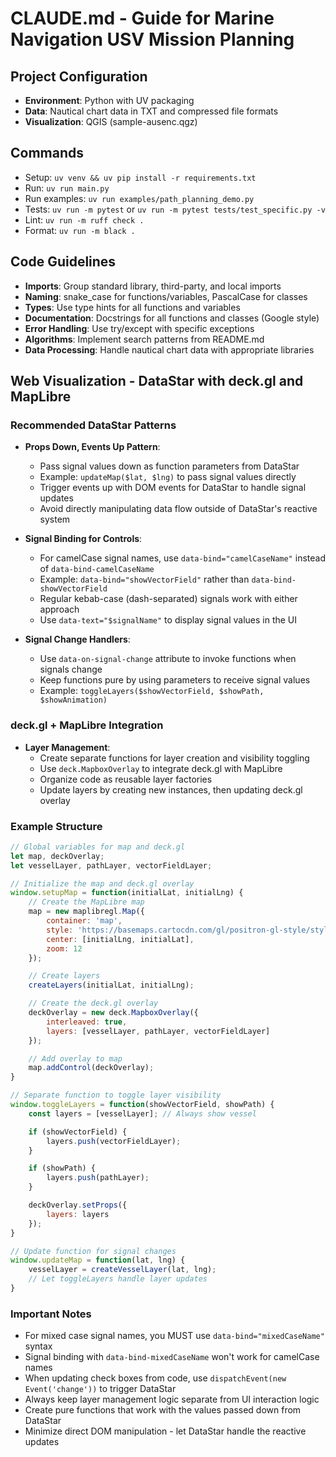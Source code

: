 # CLAUDE.md - Guide for Marine Navigation USV Mission Planning

## Project Configuration
- **Environment**: Python with UV packaging
- **Data**: Nautical chart data in TXT and compressed file formats
- **Visualization**: QGIS (sample-ausenc.qgz)

## Commands
- Setup: `uv venv && uv pip install -r requirements.txt`
- Run: `uv run main.py`
- Run examples: `uv run examples/path_planning_demo.py`
- Tests: `uv run -m pytest` or `uv run -m pytest tests/test_specific.py -v`
- Lint: `uv run -m ruff check .`
- Format: `uv run -m black .`

## Code Guidelines
- **Imports**: Group standard library, third-party, and local imports
- **Naming**: snake_case for functions/variables, PascalCase for classes
- **Types**: Use type hints for all functions and variables
- **Documentation**: Docstrings for all functions and classes (Google style)
- **Error Handling**: Use try/except with specific exceptions
- **Algorithms**: Implement search patterns from README.md
- **Data Processing**: Handle nautical chart data with appropriate libraries

## Web Visualization - DataStar with deck.gl and MapLibre

### Recommended DataStar Patterns

- **Props Down, Events Up Pattern**:
  - Pass signal values down as function parameters from DataStar
  - Example: `updateMap($lat, $lng)` to pass signal values directly
  - Trigger events up with DOM events for DataStar to handle signal updates
  - Avoid directly manipulating data flow outside of DataStar's reactive system

- **Signal Binding for Controls**:
  - For camelCase signal names, use `data-bind="camelCaseName"` instead of `data-bind-camelCaseName`
  - Example: `data-bind="showVectorField"` rather than `data-bind-showVectorField`
  - Regular kebab-case (dash-separated) signals work with either approach
  - Use `data-text="$signalName"` to display signal values in the UI

- **Signal Change Handlers**:
  - Use `data-on-signal-change` attribute to invoke functions when signals change
  - Keep functions pure by using parameters to receive signal values
  - Example: `toggleLayers($showVectorField, $showPath, $showAnimation)`

### deck.gl + MapLibre Integration

- **Layer Management**:
  - Create separate functions for layer creation and visibility toggling
  - Use `deck.MapboxOverlay` to integrate deck.gl with MapLibre
  - Organize code as reusable layer factories
  - Update layers by creating new instances, then updating deck.gl overlay

### Example Structure

```javascript
// Global variables for map and deck.gl
let map, deckOverlay;
let vesselLayer, pathLayer, vectorFieldLayer;

// Initialize the map and deck.gl overlay
window.setupMap = function(initialLat, initialLng) {
    // Create the MapLibre map
    map = new maplibregl.Map({
        container: 'map',
        style: 'https://basemaps.cartocdn.com/gl/positron-gl-style/style.json',
        center: [initialLng, initialLat],
        zoom: 12
    });

    // Create layers
    createLayers(initialLat, initialLng);

    // Create the deck.gl overlay
    deckOverlay = new deck.MapboxOverlay({
        interleaved: true,
        layers: [vesselLayer, pathLayer, vectorFieldLayer]
    });

    // Add overlay to map
    map.addControl(deckOverlay);
}

// Separate function to toggle layer visibility
window.toggleLayers = function(showVectorField, showPath) {
    const layers = [vesselLayer]; // Always show vessel

    if (showVectorField) {
        layers.push(vectorFieldLayer);
    }

    if (showPath) {
        layers.push(pathLayer);
    }

    deckOverlay.setProps({
        layers: layers
    });
}

// Update function for signal changes
window.updateMap = function(lat, lng) {
    vesselLayer = createVesselLayer(lat, lng);
    // Let toggleLayers handle layer updates
}
```

### Important Notes

- For mixed case signal names, you MUST use `data-bind="mixedCaseName"` syntax
- Signal binding with `data-bind-mixedCaseName` won't work for camelCase names
- When updating check boxes from code, use `dispatchEvent(new Event('change'))` to trigger DataStar
- Always keep layer management logic separate from UI interaction logic
- Create pure functions that work with the values passed down from DataStar
- Minimize direct DOM manipulation - let DataStar handle the reactive updates